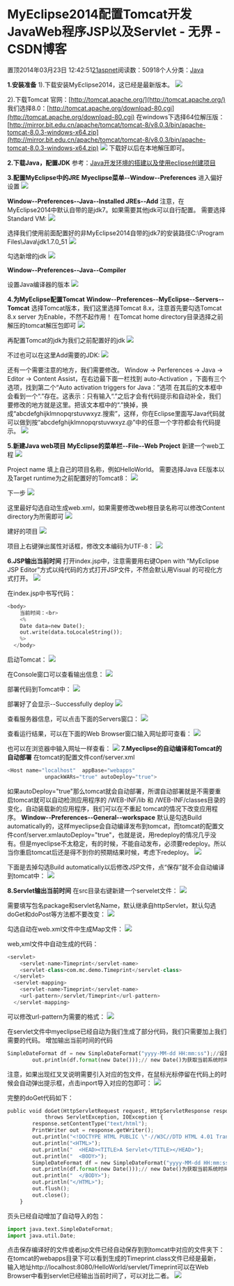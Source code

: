 
# MyEclipse2014配置Tomcat开发JavaWeb程序JSP以及Servlet - 无界 - CSDN博客

置顶2014年03月23日 12:42:51[21aspnet](https://me.csdn.net/21aspnet)阅读数：50918个人分类：[Java																](https://blog.csdn.net/21aspnet/article/category/1877583)



**1.安装准备**
1).下载安装MyEclipse2014，这已经是最新版本。
![](https://img-blog.csdn.net/20140323085615203?watermark/2/text/aHR0cDovL2Jsb2cuY3Nkbi5uZXQvdW5peDIx/font/5a6L5L2T/fontsize/400/fill/I0JBQkFCMA==/dissolve/70/gravity/SouthEast)

2).下载Tomcat
官网：[http://tomcat.apache.org/](http://tomcat.apache.org/)
我们选择8.0：[http://tomcat.apache.org/download-80.cgi](http://tomcat.apache.org/download-80.cgi)
在windows下选择64位解压版：[http://mirror.bit.edu.cn/apache/tomcat/tomcat-8/v8.0.3/bin/apache-tomcat-8.0.3-windows-x64.zip](http://mirror.bit.edu.cn/apache/tomcat/tomcat-8/v8.0.3/bin/apache-tomcat-8.0.3-windows-x64.zip)
![](https://img-blog.csdn.net/20140323091946796?watermark/2/text/aHR0cDovL2Jsb2cuY3Nkbi5uZXQvdW5peDIx/font/5a6L5L2T/fontsize/400/fill/I0JBQkFCMA==/dissolve/70/gravity/SouthEast)
下载好以后在本地解压即可。

**2.下载Java，配置JDK**
参考：[Java开发环境的搭建以及使用eclipse创建项目](http://blog.csdn.net/unix21/article/details/18813173)

**3.配置MyEclipse中的JRE**
**Myeclipse菜单--Window--Preferences**
进入偏好设置
![](https://img-blog.csdn.net/20140323090431828?watermark/2/text/aHR0cDovL2Jsb2cuY3Nkbi5uZXQvdW5peDIx/font/5a6L5L2T/fontsize/400/fill/I0JBQkFCMA==/dissolve/70/gravity/SouthEast)

**Window--Preferences--Java--Installed JREs--Add**
注意，在MyEclipse2014中默认自带的是jdk7。如果需要其他jdk可以自行配置。
需要选择Standard VM:
![](https://img-blog.csdn.net/20140323090447796?watermark/2/text/aHR0cDovL2Jsb2cuY3Nkbi5uZXQvdW5peDIx/font/5a6L5L2T/fontsize/400/fill/I0JBQkFCMA==/dissolve/70/gravity/SouthEast)

选择我们使用前面配置好的非MyEclipse2014自带的jdk7的安装路径C:\Program Files\Java\jdk1.7.0_51
![](https://img-blog.csdn.net/20140323090503375?watermark/2/text/aHR0cDovL2Jsb2cuY3Nkbi5uZXQvdW5peDIx/font/5a6L5L2T/fontsize/400/fill/I0JBQkFCMA==/dissolve/70/gravity/SouthEast)

勾选新增的jdk
![](https://img-blog.csdn.net/20140323090514046?watermark/2/text/aHR0cDovL2Jsb2cuY3Nkbi5uZXQvdW5peDIx/font/5a6L5L2T/fontsize/400/fill/I0JBQkFCMA==/dissolve/70/gravity/SouthEast)

**Window--Preferences--Java--Compiler**

设置Java编译器的版本
![](https://img-blog.csdn.net/20140323101940046?watermark/2/text/aHR0cDovL2Jsb2cuY3Nkbi5uZXQvdW5peDIx/font/5a6L5L2T/fontsize/400/fill/I0JBQkFCMA==/dissolve/70/gravity/SouthEast)

**4.为MyEclipse配置Tomcat**
**Window--Preferences--MyEclipse--Servers--Tomcat**
选择Tomcat版本，我们这里选择Tomcat 8.x，注意首先要勾选Tomcat 8.x server 为Enable，不然不起作用！
在Tomcat home directory目录选择之前解压的tomcat解压包即可
![](https://img-blog.csdn.net/20140323091355171?watermark/2/text/aHR0cDovL2Jsb2cuY3Nkbi5uZXQvdW5peDIx/font/5a6L5L2T/fontsize/400/fill/I0JBQkFCMA==/dissolve/70/gravity/SouthEast)

再配置Tomcat的jdk为我们之前配置好的jdk
![](https://img-blog.csdn.net/20140323092136593?watermark/2/text/aHR0cDovL2Jsb2cuY3Nkbi5uZXQvdW5peDIx/font/5a6L5L2T/fontsize/400/fill/I0JBQkFCMA==/dissolve/70/gravity/SouthEast)

不过也可以在这里Add需要的JDK:
![](https://img-blog.csdn.net/20140323101555187?watermark/2/text/aHR0cDovL2Jsb2cuY3Nkbi5uZXQvdW5peDIx/font/5a6L5L2T/fontsize/400/fill/I0JBQkFCMA==/dissolve/70/gravity/SouthEast)

还有一个需要注意的地方，我们需要修改。
Window -> Perferences -> Java -> Editor -> Content Assist，在右边最下面一栏找到 auto-Activation ，下面有三个选项，找到第二个“Auto activation triggers for Java：”选项
在其后的文本框中会看到一个“.”存在。这表示：只有输入“.”之后才会有代码提示和自动补全，我们要修改的地方就是这里。把该文本框中的“.”换掉，换成“abcdefghijklmnopqrstuvwxyz.搜索”，这样，你在Eclipse里面写Java代码就可以做到按“abcdefghijklmnopqrstuvwxyz.@”中的任意一个字符都会有代码提示。
![](https://img-blog.csdn.net/20140323092146828?watermark/2/text/aHR0cDovL2Jsb2cuY3Nkbi5uZXQvdW5peDIx/font/5a6L5L2T/fontsize/400/fill/I0JBQkFCMA==/dissolve/70/gravity/SouthEast)

**5.新建Java web项目**
**MyEclipse的菜单栏--File--Web Project**
新建一个web工程
![](https://img-blog.csdn.net/20140323102411687?watermark/2/text/aHR0cDovL2Jsb2cuY3Nkbi5uZXQvdW5peDIx/font/5a6L5L2T/fontsize/400/fill/I0JBQkFCMA==/dissolve/70/gravity/SouthEast)

Project name 填上自己的项目名称，例如HelloWorld。
需要选择Java EE版本以及Target runtime为之前配置好的Tomcat8：
![](https://img-blog.csdn.net/20140323102201828?watermark/2/text/aHR0cDovL2Jsb2cuY3Nkbi5uZXQvdW5peDIx/font/5a6L5L2T/fontsize/400/fill/I0JBQkFCMA==/dissolve/70/gravity/SouthEast)

下一步
![](https://img-blog.csdn.net/20140323102425515?watermark/2/text/aHR0cDovL2Jsb2cuY3Nkbi5uZXQvdW5peDIx/font/5a6L5L2T/fontsize/400/fill/I0JBQkFCMA==/dissolve/70/gravity/SouthEast)

这里最好勾选自动生成web.xml，如果需要修改web根目录名称可以修改Content directory为所需即可
![](https://img-blog.csdn.net/20140323102434875?watermark/2/text/aHR0cDovL2Jsb2cuY3Nkbi5uZXQvdW5peDIx/font/5a6L5L2T/fontsize/400/fill/I0JBQkFCMA==/dissolve/70/gravity/SouthEast)

建好的项目
![](https://img-blog.csdn.net/20140323102811156?watermark/2/text/aHR0cDovL2Jsb2cuY3Nkbi5uZXQvdW5peDIx/font/5a6L5L2T/fontsize/400/fill/I0JBQkFCMA==/dissolve/70/gravity/SouthEast)

项目上右键弹出属性对话框，修改文本编码为UTF-8：
![](https://img-blog.csdn.net/20140323102821546?watermark/2/text/aHR0cDovL2Jsb2cuY3Nkbi5uZXQvdW5peDIx/font/5a6L5L2T/fontsize/400/fill/I0JBQkFCMA==/dissolve/70/gravity/SouthEast)

**6.JSP输出当前时间**
打开index.jsp中，注意需要用右键Open with “MyEclipse JSP Editor”方式以纯代码的方式打开JSP文件，不然会默认用Visual 的可视化方式打开。
![](https://img-blog.csdn.net/20140323103048843?watermark/2/text/aHR0cDovL2Jsb2cuY3Nkbi5uZXQvdW5peDIx/font/5a6L5L2T/fontsize/400/fill/I0JBQkFCMA==/dissolve/70/gravity/SouthEast)

在index.jsp中书写代码：

```python
<body>
    当前时间：<br>
    <%
    Date data=new Date();
    out.write(data.toLocaleString());
    %>
  </body>
```
启动Tomcat：
![](https://img-blog.csdn.net/20140323103059843?watermark/2/text/aHR0cDovL2Jsb2cuY3Nkbi5uZXQvdW5peDIx/font/5a6L5L2T/fontsize/400/fill/I0JBQkFCMA==/dissolve/70/gravity/SouthEast)

在Console窗口可以查看输出信息：
![](https://img-blog.csdn.net/20140323104107953?watermark/2/text/aHR0cDovL2Jsb2cuY3Nkbi5uZXQvdW5peDIx/font/5a6L5L2T/fontsize/400/fill/I0JBQkFCMA==/dissolve/70/gravity/SouthEast)

部署代码到Tomcat中：
![](https://img-blog.csdn.net/20140323103111125?watermark/2/text/aHR0cDovL2Jsb2cuY3Nkbi5uZXQvdW5peDIx/font/5a6L5L2T/fontsize/400/fill/I0JBQkFCMA==/dissolve/70/gravity/SouthEast)

部署好了会显示--Successfully deploy
![](https://img-blog.csdn.net/20140323103124984?watermark/2/text/aHR0cDovL2Jsb2cuY3Nkbi5uZXQvdW5peDIx/font/5a6L5L2T/fontsize/400/fill/I0JBQkFCMA==/dissolve/70/gravity/SouthEast)

查看服务器信息，可以点击下面的Servers窗口：
![](https://img-blog.csdn.net/20140323104137328?watermark/2/text/aHR0cDovL2Jsb2cuY3Nkbi5uZXQvdW5peDIx/font/5a6L5L2T/fontsize/400/fill/I0JBQkFCMA==/dissolve/70/gravity/SouthEast)

查看运行结果，可以在下面的Web Browser窗口输入网址即可查看：
![](https://img-blog.csdn.net/20140323104438171?watermark/2/text/aHR0cDovL2Jsb2cuY3Nkbi5uZXQvdW5peDIx/font/5a6L5L2T/fontsize/400/fill/I0JBQkFCMA==/dissolve/70/gravity/SouthEast)

也可以在浏览器中输入网址一样查看：
![](https://img-blog.csdn.net/20140323104450562?watermark/2/text/aHR0cDovL2Jsb2cuY3Nkbi5uZXQvdW5peDIx/font/5a6L5L2T/fontsize/400/fill/I0JBQkFCMA==/dissolve/70/gravity/SouthEast)
**7.Myeclipse的自动编译和Tomcat的自动部署**
在tomcat的配置文件conf/server.xml
```python
<Host name="localhost"  appBase="webapps"
            unpackWARs="true" autoDeploy="true">
```
如果autoDeploy="true"那么tomcat就会自动部署，所谓自动部署就是不需要重启tomcat就可以自动检测应用程序的 /WEB-INF/lib 和 /WEB-INF/classes目录的变化，自动装载新的应用程序，我们可以在不重起 tomcat的情况下改变应用程序。
**Window--Preferences--General--workspace**
默认是勾选Build automatically的，这样myeclipse会自动编译发布到tomcat，而tomcat的配置文件conf/server.xmlautoDeploy="true"，也就是说，用redeploy的情况几乎没有。但是myeclipse不太稳定，有的时候，不能自动发布，必须要redeploy。所以当你重启tomcat后还是得不到你的预期结果时候，考虑下redeploy。
![](https://img-blog.csdn.net/20140323123316203?watermark/2/text/aHR0cDovL2Jsb2cuY3Nkbi5uZXQvdW5peDIx/font/5a6L5L2T/fontsize/400/fill/I0JBQkFCMA==/dissolve/70/gravity/SouthEast)

下面是去掉勾选Build automatically以后修改JSP文件，点“保存”就不会自动编译到tomcat中：
![](https://img-blog.csdn.net/20140323123342984?watermark/2/text/aHR0cDovL2Jsb2cuY3Nkbi5uZXQvdW5peDIx/font/5a6L5L2T/fontsize/400/fill/I0JBQkFCMA==/dissolve/70/gravity/SouthEast)

**8.Servlet输出当前时间**
在src目录右键新建一个servelet文件：
![](https://img-blog.csdn.net/20140323110731593?watermark/2/text/aHR0cDovL2Jsb2cuY3Nkbi5uZXQvdW5peDIx/font/5a6L5L2T/fontsize/400/fill/I0JBQkFCMA==/dissolve/70/gravity/SouthEast)

需要填写包名package和servlet名Name，默认继承自httpServlet，默认勾选doGet和doPost等方法都不要改变：
![](https://img-blog.csdn.net/20140323110744750?watermark/2/text/aHR0cDovL2Jsb2cuY3Nkbi5uZXQvdW5peDIx/font/5a6L5L2T/fontsize/400/fill/I0JBQkFCMA==/dissolve/70/gravity/SouthEast)

勾选自动在web.xml文件中生成Map文件：
![](https://img-blog.csdn.net/20140323110756000?watermark/2/text/aHR0cDovL2Jsb2cuY3Nkbi5uZXQvdW5peDIx/font/5a6L5L2T/fontsize/400/fill/I0JBQkFCMA==/dissolve/70/gravity/SouthEast)

web,xml文件中自动生成的代码：

```python
<servlet>
    <servlet-name>Timeprint</servlet-name>
    <servlet-class>com.mc.demo.Timeprint</servlet-class>
  </servlet>
  <servlet-mapping>
    <servlet-name>Timeprint</servlet-name>
    <url-pattern>/servlet/Timeprint</url-pattern>
  </servlet-mapping>
```
可以修改url-pattern为需要的格式：
![](https://img-blog.csdn.net/20140323110816578?watermark/2/text/aHR0cDovL2Jsb2cuY3Nkbi5uZXQvdW5peDIx/font/5a6L5L2T/fontsize/400/fill/I0JBQkFCMA==/dissolve/70/gravity/SouthEast)

在servlet文件中myeclipse已经自动为我们生成了部分代码，我们只需要加上我们需要的代码。
增加输出当前时间的代码
```python
SimpleDateFormat df = new SimpleDateFormat("yyyy-MM-dd HH:mm:ss");//设置日期格式
		out.println(df.format(new Date()));// new Date()为获取当前系统时间
```
注意，如果出现红叉叉说明需要引入对应的包文件，在鼠标光标停留在代码上的时候会自动弹出提示框，点击inport导入对应的包即可：
![](https://img-blog.csdn.net/20140323110831078?watermark/2/text/aHR0cDovL2Jsb2cuY3Nkbi5uZXQvdW5peDIx/font/5a6L5L2T/fontsize/400/fill/I0JBQkFCMA==/dissolve/70/gravity/SouthEast)

完整的doGet代码如下：

```python
public void doGet(HttpServletRequest request, HttpServletResponse response)
			throws ServletException, IOException {
		response.setContentType("text/html");
		PrintWriter out = response.getWriter();
		out.println("<!DOCTYPE HTML PUBLIC \"-//W3C//DTD HTML 4.01 Transitional//EN\">");
		out.println("<HTML>");
		out.println("  <HEAD><TITLE>A Servlet</TITLE></HEAD>");
		out.println("  <BODY>");
		SimpleDateFormat df = new SimpleDateFormat("yyyy-MM-dd HH:mm:ss");//设置日期格式
		out.println(df.format(new Date()));// new Date()为获取当前系统时间
		out.println("  </BODY>");
		out.println("</HTML>");
		out.flush();
		out.close();
	}
```
页头已经自动增加了自动导入的包：
```python
import java.text.SimpleDateFormat;
import java.util.Date;
```

点击保存编译好的文件或者jsp文件已经自动保存到到tomcat中对应的文件夹下：
在tomcat的webapps目录下可以看到生成的Timeprint.class文件已经是最新，
输入地址http://localhost:8080/HelloWorld/servlet/Timeprint可以在Web Browser中看到servlet已经输出当前时间了，可以对比二者。
![](https://img-blog.csdn.net/20140323112314828?watermark/2/text/aHR0cDovL2Jsb2cuY3Nkbi5uZXQvdW5peDIx/font/5a6L5L2T/fontsize/400/fill/I0JBQkFCMA==/dissolve/70/gravity/SouthEast)



